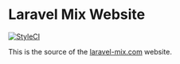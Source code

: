 # Laravel Mix Website

[![StyleCI][ico-style-ci]][link-style-ci]

This is the source of the [laravel-mix.com](https://laravel-mix.com) website.

[ico-style-ci]: https://styleci.io/repos/142707290/shield?branch=master
[link-style-ci]: https://styleci.io/repos/142707290

